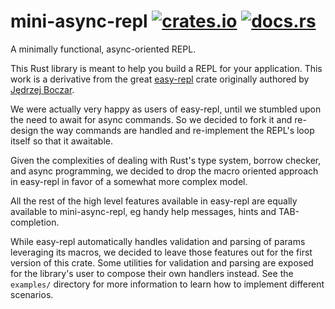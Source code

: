# mini-async-repl [![crates.io](https://img.shields.io/crates/v/mini-async-repl.svg)](https://crates.io/crates/mini-async-repl) [![docs.rs](https://docs.rs/mini-async-repl/badge.svg)](https://docs.rs/mini-sync-repl)

A minimally functional, async-oriented REPL. 

This Rust library is meant to help you build a REPL for your application. This work is a derivative from the great [easy-repl](https://github.com/jedrzejboczar/easy-repl) crate originally authored by [Jędrzej Boczar](https://github.com/jedrzejboczar).

We were actually very happy as users of easy-repl, until we stumbled upon the need to await for async commands. So we decided to fork it and re-design the way commands are handled and re-implement the REPL's loop itself so that it awaitable.

Given the complexities of dealing with Rust's type system, borrow checker, and async programming, we decided to drop the macro oriented approach in easy-repl in favor of a somewhat more complex model. 

All the rest of the high level features available in easy-repl are equally available to mini-async-repl, eg handy help messages, hints and TAB-completion.

While easy-repl automatically handles validation and parsing of params leveraging its macros, we decided to leave those features out for the first version of this crate. Some utilities for validation and parsing are exposed for the library's user to compose their own handlers instead. See the `examples/` directory for more information to learn how to implement different scenarios.

